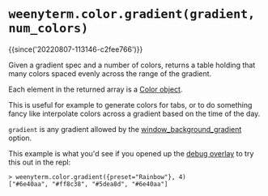 # `weenyterm.color.gradient(gradient, num_colors)`

{{since('20220807-113146-c2fee766')}}

Given a gradient spec and a number of colors, returns a table
holding that many colors spaced evenly across the range of
the gradient.

Each element in the returned array is a [Color
object](../color/index.md).

This is useful for example to generate colors for tabs, or
to do something fancy like interpolate colors across a gradient
based on the time of the day.

`gradient` is any gradient allowed by the
[window_background_gradient](../config/window_background_gradient.md) option.

This example is what you'd see if you opened up the [debug overlay](../keyassignment/ShowDebugOverlay.md) to try this out in the repl:

```
> weenyterm.color.gradient({preset="Rainbow"}, 4)
["#6e40aa", "#ff8c38", "#5dea8d", "#6e40aa"]
```

